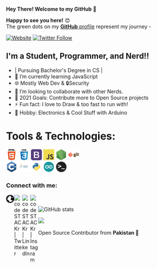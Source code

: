 **Hey There! Welcome to my GitHub** 👋


**Happy to see you here!** 😍 <br> The green dots on my [**GitHub** profile](https://github.com/mustafa-khann) represent my journey -

[![Website](https://img.shields.io/website?label=Mustafakhan.rocks&style=for-the-badge&url=https%3A%2F%2Fcodestackr.com)](https://mustafakhan.rocks)
[![Twitter Follow](https://img.shields.io/twitter/follow/Mustafa_Khan?color=1DA1F2&logo=twitter&style=for-the-badge)](https://twitter.com/intent/follow?original_referer=https%3A%2F%2Fgithub.com%2FMustafa_kh4n&screen_name=mustafa_kh4n)

## I'm a Student, Programmer, and Nerd!!

- | Pursuing Bachelor's Degree in CS |
- 🌱 I’m currently learning JavaScript
- 🌐 Mostly Web Dev & 🔒Security
- 👯 I’m looking to collaborate with other Nerds.
- 🥅 2021 Goals: Contribute more to Open Source projects
- ⚡ Fun fact: I love to Draw & too fast to run with!
- 🤖 Hobby: Electronics & Cool Stuff with Arduino


# Tools & Technologies:
<code><img height="30" src="https://raw.githubusercontent.com/github/explore/80688e429a7d4ef2fca1e82350fe8e3517d3494d/topics/html/html.png"></code>
<code><img height="30" src="https://raw.githubusercontent.com/github/explore/80688e429a7d4ef2fca1e82350fe8e3517d3494d/topics/css/css.png"></code>
<code><img height="30" src="https://raw.githubusercontent.com/github/explore/80688e429a7d4ef2fca1e82350fe8e3517d3494d/topics/bootstrap/bootstrap.png"></code>
<code><img height="30" src="https://raw.githubusercontent.com/github/explore/80688e429a7d4ef2fca1e82350fe8e3517d3494d/topics/javascript/javascript.png"></code>
<code><img height="30" src="https://raw.githubusercontent.com/github/explore/80688e429a7d4ef2fca1e82350fe8e3517d3494d/topics/nodejs/nodejs.png"></code>
<code><img height="30" src="https://raw.githubusercontent.com/github/explore/80688e429a7d4ef2fca1e82350fe8e3517d3494d/topics/git/git.png"></code>
<br>
<code><img height="30" src="https://raw.githubusercontent.com/github/explore/80688e429a7d4ef2fca1e82350fe8e3517d3494d/topics/cpp/cpp.png"></code>
<code><img height="30" src="https://raw.githubusercontent.com/github/explore/80688e429a7d4ef2fca1e82350fe8e3517d3494d/topics/java/java.png"></code>
<code><img height="30" src="https://raw.githubusercontent.com/github/explore/80688e429a7d4ef2fca1e82350fe8e3517d3494d/topics/python/python.png"></code>
<code><img height="30" src="https://raw.githubusercontent.com/github/explore/80688e429a7d4ef2fca1e82350fe8e3517d3494d/topics/arduino/arduino.png"></code>
<code><img height="30" src="https://raw.githubusercontent.com/github/explore/80688e429a7d4ef2fca1e82350fe8e3517d3494d/topics/terminal/terminal.png"></code>
<br>

### Connect with me:

[<img align="left" alt="codeSTACKr.com" width="22px" src="https://raw.githubusercontent.com/iconic/open-iconic/master/svg/globe.svg" />][website]
[<img align="left" alt="codeSTACKr | Twitter" width="22px" src="https://cdn.jsdelivr.net/npm/simple-icons@v3/icons/twitter.svg" />][twitter]
[<img align="left" alt="codeSTACKr | LinkedIn" width="22px" src="https://cdn.jsdelivr.net/npm/simple-icons@v3/icons/linkedin.svg" />][linkedin]
[<img align="left" alt="codeSTACKr | Instagram" width="22px" src="https://cdn.jsdelivr.net/npm/simple-icons@v3/icons/instagram.svg" />][instagram]
<br />

![GitHub stats](https://github-readme-stats.vercel.app/api?username=Mustafa-khann&show_icons=true)



![](https://komarev.com/ghpvc/?username=Mustafa-khann&color=red&label=Profile+Views)



Open Source Contributor from **Pakistan 💚**

[website]: https://mustafakhan.rocks
[twitter]: https://twitter.com/mustafa_kh4n
[instagram]: https://instagram.com/mustafa.afridi_
[linkedin]: https://www.linkedin.com/in/mustafa-khan-a89a8b1ba/
